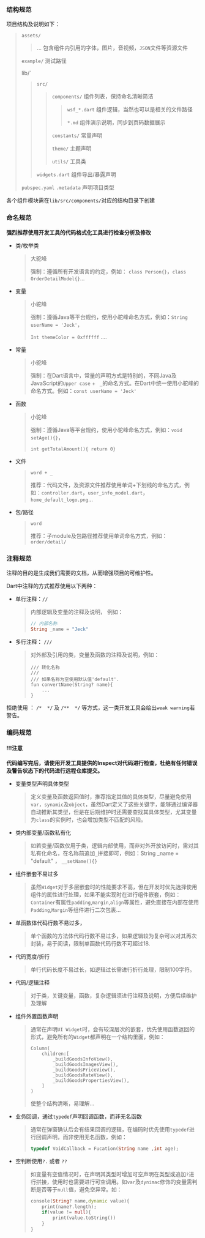 ### 结构规范

项目结构及说明如下：

> `assets/`
>
> > ... 包含组件内引用的字体，图片，音视频，`JSON`文件等资源文件
>
> `example/` 测试路径
>
> lib/`
>
> > `src/`
> >
> > > `components/`  组件列表，保持命名清晰简洁
> > >
> > > > `wsf_*.dart` 组件逻辑，当然也可以是相关的文件路径
> > > >
> > > > `*.md` 组件演示说明，同步到页码数据展示
> > >
> > > `constants/` 常量声明
> > >
> > > `theme/` 主题声明
> > >
> > > `utils/` 工具类
> >
> > `widgets.dart`    组件导出/暴露声明
>
> `pubspec.yaml`
> `.metadata`   声明项目类型



各个组件模块需在`lib/src/components/`对应的结构目录下创建



### 命名规范

**强烈推荐使用开发工具的代码格式化工具进行检查分析及修改**

* 类/枚举类

  > 大驼峰
  >
  > 强制：遵循所有开发语言的约定，例如： `class Person{}`，`class OrderDetailModel{}`...

* 变量

  > 小驼峰
  >
  > 强制：遵循Java等平台规约，使用小驼峰命名方式，例如：`String userName = 'Jeck'`，
  >
  > `Int themeColor = 0xffffff` ....

* 常量

  > 小驼峰
  >
  > 强制：在Dart语言中，常量的声明方式是特别的，不同Java及JavaScript的`Upper case` + ` _`的命名方式。在Dart中统一使用小驼峰的命名方式。例如：`const userName = 'Jeck'`

* 函数

  > 小驼峰
  >
  > 强制：遵循Java等平台规约，使用小驼峰命名方式，例如：`void setAge(){}`，
  >
  > `int getTotalAmount(){ return 0}`

* 文件

  > `word + _`
  >
  > 推荐：代码文件，及资源文件推荐使用单词+下划线的命名方式，例如：`controller.dart`，`user_info_model.dart`，`home_default_logo.png`...

* 包/路径

  > `word`
  >
  > 推荐：子module及包路径推荐使用单词命名方式，例如： `order/detail/`



### 注释规范

注释的目的是生成我们需要的文档，从而增强项目的可维护性。

Dart中注释的方式推荐使用以下两种：

* 单行注释：`//`

  > 内部逻辑及变量的注释及说明， 例如：
  >
  > ```dart
  > // 内部名称
  > String _name = "Jeck"
  > ```

* 多行注释： `/// `

  > 对外部及引用的类，变量及函数的注释及说明，例如：
  >
  > ```dar
  > /// 转化名称
  > ///
  > /// 如果名称为空使用默认值'default'.
  > fun convertName(String? name){
  > 	...
  > }
  > ```



拒绝使用 ： `/*  */` 及 `/**  */`  等方式，这一类开发工具会给出`weak warning`若警告。



### 编码规范

#### **!!!注意** 

**代码编写完后，请使用开发工具提供的Inspect对代码进行检查，杜绝有任何错误及警告状态下的代码进行远程仓库提交。**

* 变量类型声明具体类型

  > 定义变量及函数返回值时，推荐指定其值的具体类型，尽量避免使用`var`，`synamic`及`object`，虽然Dart定义了这些关键字，能够通过编译器自动推断其类型，但是在后期维护时还需要查找其具体类型，尤其变量为`class`的实例时，也会增加类型不匹配的风险。

* 类内部变量/函数私有化

  > 如若变量/函数仅用于类，逻辑内部使用，而非对外开放访问时，需对其私有化命名，在名称前追加`_`拼接即可，例如：String _name = "default" ， `__setName(){}`

* 组件嵌套不易过多

  >虽然`Widget`对于多层嵌套时的性能要求不高，但在开发时优先选择使用组件的属性进行处理，如果不能实现时在进行组件嵌套，例如：`Container`有属性`padding`,`margin`,`align`等属性，避免直接在内部在使用`Padding`,`Margin`等组件进行二次包裹...

* 单函数体代码行数不易过多，

  > 单个函数的方法体代码行数不易过多，如果逻辑较为复杂可以对其再次封装，易于阅读，限制单函数代码行数不可超过18.

* 代码宽度/折行

  > 单行代码长度不易过长，如逻辑过长需进行折行处理，限制100字符。

* 代码/逻辑注释

  > 对于类，关键变量，函数，复杂逻辑须进行注释及说明，方便后续维护及理解

* 组件外置函数声明

  > 通常在声明`UI Widget`时，会有较深层次的嵌套，优先使用函数返回的形式，避免所有的`Widget`都声明在一个结构里面，例如：
  >
  > ```dar
  > Column(
  > 	children:[
  > 		_buildGoodsInfoView(),
  > 		_buildGoodsImagesView(),
  > 		_buildGoodsPriceView(),
  > 		_buildGoodsRateView(),
  > 		_buildGoodsPropertiesView(),
  > 	]
  > )
  > ```
  >
  > 使整个结构清晰，易理解...

* 业务回调，通过`typedef`声明回调函数，而非无名函数

  > 通常在弹窗确认后会有结果回调的逻辑，在编码时优先使用`typedef`进行回调声明，而非使用无名函数，例如：
  >
  > ```DART
  > typedef VoidCallback = Fucation(String name ,int age);
  > ```

* 空判断使用`?.` 或者 `??`

  > 如变量有空值情况时，在声明其类型时增加可空声明在类型或追加`?`进行拼接，使用时也需要进行可空调用。如`var`及`dynimac`修饰的变量需判断是否等于`null`值，避免空异常。如：
  >
  > ```dart
  > console(String? name,dynamic value){
  >     print(name?.length);
  >     if(value != null){
  >         print(value.toString())
  >     }
  > }
  > ```
  >
  > 